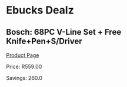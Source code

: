 
# Ebucks Dealz
## Bosch: 68PC V-Line Set + Free Knife+Pen+S/Driver
[Product Page](https://www.ebucks.com/web/shop/productSelected.do?prodId=339404596&catId=336131644)

Price: R559.00

Savings: 260.0


	